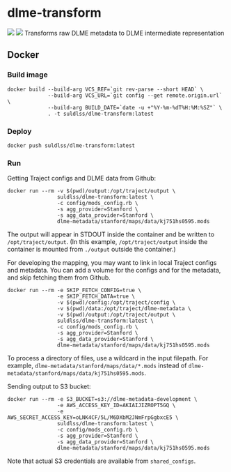 # dlme-transform
[![](https://images.microbadger.com/badges/image/suldlss/dlme-transform.svg)](https://microbadger.com/images/suldlss/dlme-transform "Get your own image badge on microbadger.com")
[![](https://images.microbadger.com/badges/commit/suldlss/dlme-transform.svg)](http://microbadger.com/images/suldlss/dlme-transform "Get your own commit badge on microbadger.com") 
Transforms raw DLME metadata to DLME intermediate representation

## Docker
### Build image
```
docker build --build-arg VCS_REF=`git rev-parse --short HEAD` \
             --build-arg VCS_URL=`git config --get remote.origin.url` \
             --build-arg BUILD_DATE=`date -u +"%Y-%m-%dT%H:%M:%SZ"` \
             . -t suldlss/dlme-transform:latest
```

### Deploy
```
docker push suldlss/dlme-transform:latest
```

### Run

Getting Traject configs and DLME data from Github:
```
docker run --rm -v $(pwd)/output:/opt/traject/output \
                suldlss/dlme-transform:latest \
                -c config/mods_config.rb \
                -s agg_provider=Stanford \
                -s agg_data_provider=Stanford \
                dlme-metadata/stanford/maps/data/kj751hs0595.mods
```

The output will appear in STDOUT inside the container and be written to
`/opt/traject/output`. (In this example, `/opt/traject/output` inside the
container is mounted from `./output` outside the container.)


For developing the mapping, you may want to link in local Traject configs and
metadata. You can add a volume for the configs and for the metadata, and skip
fetching them from Github.

```
docker run --rm -e SKIP_FETCH_CONFIG=true \
                -e SKIP_FETCH_DATA=true \
                -v $(pwd)/config:/opt/traject/config \
                -v $(pwd)/data:/opt/traject/dlme-metadata \
                -v $(pwd)/output:/opt/traject/output \
                suldlss/dlme-transform:latest \
                -c config/mods_config.rb \
                -s agg_provider=Stanford \
                -s agg_data_provider=Stanford \
                dlme-metadata/stanford/maps/data/kj751hs0595.mods
```

To process a directory of files, use a wildcard in the input filepath. For
example, `dlme-metadata/stanford/maps/data/*.mods` instead of
`dlme-metadata/stanford/maps/data/kj751hs0595.mods`.


Sending output to S3 bucket:
```
docker run --rm -e S3_BUCKET=s3://dlme-metadata-development \
                -e AWS_ACCESS_KEY_ID=AKIAIJIZROPT5GQ \
                -e AWS_SECRET_ACCESS_KEY=oLNK4CF/5L/M6DXbM2JNmFrpGgbxcE5 \
                suldlss/dlme-transform:latest \
                -c config/mods_config.rb \
                -s agg_provider=Stanford \
                -s agg_data_provider=Stanford \
                dlme-metadata/stanford/maps/data/kj751hs0595.mods
```
Note that actual S3 credentials are available from `shared_configs`.
